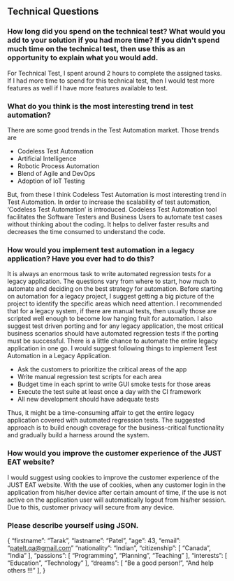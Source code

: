 ## Technical Questions


### How long did you spend on the technical test? What would you add to your solution if you had more time? If you didn't spend much time on the technical test, then use this as an opportunity to explain what you would add.
For Technical Test, I spent around 2 hours to complete the assigned tasks. If I had more time to spend for this technical test, then I would test more features as well if I have more features available to test.

### What do you think is the most interesting trend in test automation?
There are some good trends in the Test Automation market. Those trends are

- Codeless Test Automation
- Artificial Intelligence
- Robotic Process Automation
- Blend of Agile and DevOps
- Adoption of IoT Testing

But, from these I think Codeless Test Automation is most interesting trend in Test Automation. In order to increase the scalability of test automation, ‘Codeless Test Automation’ is introduced. Codeless Test Automation tool facilitates the Software Testers and Business Users to automate test cases without thinking about the coding. It helps to deliver faster results and decreases the time consumed to understand the code.

### How would you implement test automation in a legacy application? Have you ever had to do this?
It is always an enormous task to write automated regression tests for a legacy application. The questions vary from where to start, how much to automate and deciding on the best strategy for automation. Before starting on automation for a legacy project, I suggest getting a big picture of the project to identify the specific areas which need attention. I recommended that for a legacy system, if there are manual tests, then usually those are scripted well enough to become low hanging fruit for automation. I also suggest test driven porting and for any legacy application, the most critical business scenarios should have automated regression tests if the porting must be successful. There is a little chance to automate the entire legacy application in one go. I would suggest following things to implement Test Automation in a Legacy Application.

- Ask the customers to prioritize the critical areas of the app
- Write manual regression test scripts for each area
- Budget time in each sprint to write GUI smoke tests for those areas
- Execute the test suite at least once a day with the CI framework
- All new development should have adequate tests

Thus, it might be a time-consuming affair to get the entire legacy application covered with automated regression tests. The suggested approach is to build enough coverage for the business-critical functionality and gradually build a harness around the system.

### How would you improve the customer experience of the JUST EAT website?
I would suggest using cookies to improve the customer experience of the JUST EAT website. With the use of cookies, when any customer login in the application from his/her device after certain amount of time, if the use is not active on the application user will automatically logout from his/her session. Due to this, customer privacy will secure from any device.

### Please describe yourself using JSON.
{ “firstname”: “Tarak”, “lastname”: “Patel”, “age”: 43, “email”: “patelt.qa@gmail.com” “nationality”: “Indian”, “citizenship”: [ “Canada”, “India” ], “passions”: [ “Programming”, “Planning”, “Teaching” ], “interests”: [ “Education”, “Technology” ], “dreams”: [ “Be a good person!”, “And help others !!!” ], }
